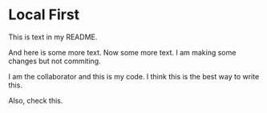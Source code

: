 # Local First

This is text in my README.

And here is some more text. Now some more text. I am making some changes but not commiting. 

I am the collaborator and this is my code. I think this is the best way to write this.

Also, check this.


